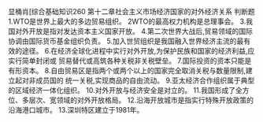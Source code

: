 显桶肖[综合基础知识260
第十二章社会主义市场经济国家的对外经济关系
判断题
1.WTO是世界上最大的多边贸易组织。
2WTO的最高权力机构是总理事会。
3.我国对外开放是指对发达资本主义国家开放。
4.第二次世界大战后,贸易领域的国际协调由国际货币基金组织负责。
5.加入世贸组织是我国融入世界经济主流的最有效的途径。
6.在经济全球化进程中实行对外开放,为保护民族和国家的经济利益,应实行简单封闭或
贸易替代或高筑各种关税非关税壁垒。
7.国际投资的资本只能是有形资本。
8.自由贸易区是指两个或两个以上的国家完全取消关税与数量限制,建立起对非成员国的
统一关税,实现商品的自由流动。
9.亚太经济合作组织属于典型的区域经济一体化组织。
10.对外开放与经济安全是对立的。
11.我国形成了全方位、多层次、宽领域的对外开放格局。
12.沿海开放城市是指实行特殊开放政策的沿海港口城市。
13.深圳特区建立于1981年。
